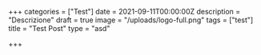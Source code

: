 +++
categories = ["Test"]
date = 2021-09-11T00:00:00Z
description = "Descrizione"
draft = true
image = "/uploads/logo-full.png"
tags = ["test"]
title = "Test Post"
type = "asd"

+++
